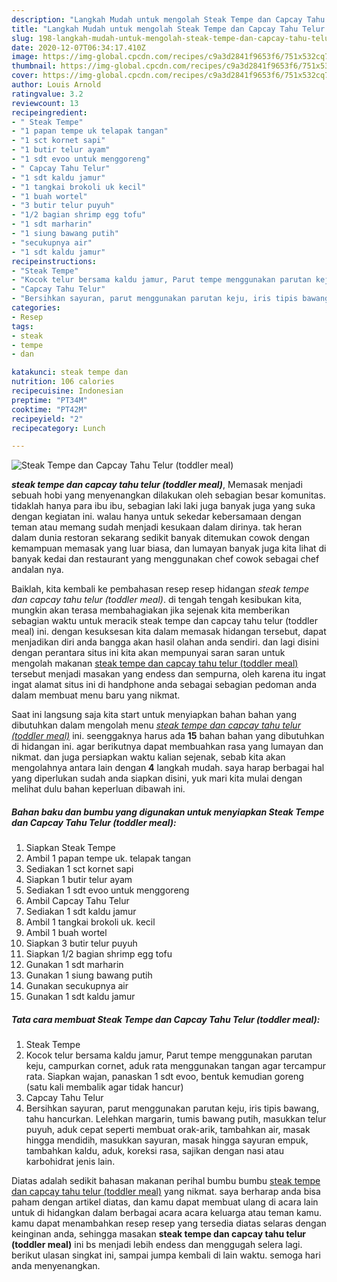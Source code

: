 ```yaml
---
description: "Langkah Mudah untuk mengolah Steak Tempe dan Capcay Tahu Telur (toddler meal) yang mudah"
title: "Langkah Mudah untuk mengolah Steak Tempe dan Capcay Tahu Telur (toddler meal) yang mudah"
slug: 198-langkah-mudah-untuk-mengolah-steak-tempe-dan-capcay-tahu-telur-toddler-meal-yang-mudah
date: 2020-12-07T06:34:17.410Z
image: https://img-global.cpcdn.com/recipes/c9a3d2841f9653f6/751x532cq70/steak-tempe-dan-capcay-tahu-telur-toddler-meal-foto-resep-utama.jpg
thumbnail: https://img-global.cpcdn.com/recipes/c9a3d2841f9653f6/751x532cq70/steak-tempe-dan-capcay-tahu-telur-toddler-meal-foto-resep-utama.jpg
cover: https://img-global.cpcdn.com/recipes/c9a3d2841f9653f6/751x532cq70/steak-tempe-dan-capcay-tahu-telur-toddler-meal-foto-resep-utama.jpg
author: Louis Arnold
ratingvalue: 3.2
reviewcount: 13
recipeingredient:
- " Steak Tempe"
- "1 papan tempe uk telapak tangan"
- "1 sct kornet sapi"
- "1 butir telur ayam"
- "1 sdt evoo untuk menggoreng"
- " Capcay Tahu Telur"
- "1 sdt kaldu jamur"
- "1 tangkai brokoli uk kecil"
- "1 buah wortel"
- "3 butir telur puyuh"
- "1/2 bagian shrimp egg tofu"
- "1 sdt marharin"
- "1 siung bawang putih"
- "secukupnya air"
- "1 sdt kaldu jamur"
recipeinstructions:
- "Steak Tempe"
- "Kocok telur bersama kaldu jamur, Parut tempe menggunakan parutan keju, campurkan cornet, aduk rata menggunakan tangan agar tercampur rata. Siapkan wajan, panaskan 1 sdt evoo, bentuk kemudian goreng (satu kali membalik agar tidak hancur)"
- "Capcay Tahu Telur"
- "Bersihkan sayuran, parut menggunakan parutan keju, iris tipis bawang, tahu hancurkan. Lelehkan margarin, tumis bawang putih, masukkan telur puyuh, aduk cepat seperti membuat orak-arik, tambahkan air, masak hingga mendidih, masukkan sayuran, masak hingga sayuran empuk, tambahkan kaldu, aduk, koreksi rasa, sajikan dengan nasi atau karbohidrat jenis lain."
categories:
- Resep
tags:
- steak
- tempe
- dan

katakunci: steak tempe dan 
nutrition: 106 calories
recipecuisine: Indonesian
preptime: "PT34M"
cooktime: "PT42M"
recipeyield: "2"
recipecategory: Lunch

---
```



![Steak Tempe dan Capcay Tahu Telur (toddler meal)](https://img-global.cpcdn.com/recipes/c9a3d2841f9653f6/751x532cq70/steak-tempe-dan-capcay-tahu-telur-toddler-meal-foto-resep-utama.jpg)

<b><i>steak tempe dan capcay tahu telur (toddler meal)</i></b>, Memasak menjadi sebuah hobi yang menyenangkan dilakukan oleh sebagian besar komunitas. tidaklah hanya para ibu ibu, sebagian laki laki juga banyak juga yang suka dengan kegiatan ini. walau hanya untuk sekedar kebersamaan dengan teman atau memang sudah menjadi kesukaan dalam dirinya. tak heran dalam dunia restoran sekarang sedikit banyak ditemukan cowok dengan kemampuan memasak yang luar biasa, dan lumayan banyak juga kita lihat di banyak kedai dan restaurant yang menggunakan chef cowok sebagai chef andalan nya.



Baiklah, kita kembali ke pembahasan resep resep hidangan <i>steak tempe dan capcay tahu telur (toddler meal)</i>. di tengah tengah kesibukan kita, mungkin akan terasa membahagiakan jika sejenak kita memberikan sebagian waktu untuk meracik steak tempe dan capcay tahu telur (toddler meal) ini. dengan kesuksesan kita dalam memasak hidangan tersebut, dapat menjadikan diri anda bangga akan hasil olahan anda sendiri. dan lagi disini dengan perantara situs ini kita akan mempunyai saran saran untuk mengolah makanan <u>steak tempe dan capcay tahu telur (toddler meal)</u> tersebut menjadi masakan yang endess dan sempurna, oleh karena itu ingat ingat alamat situs ini di handphone anda sebagai sebagian pedoman anda dalam membuat menu baru yang nikmat.


Saat ini langsung saja kita start untuk menyiapkan bahan bahan yang dibutuhkan dalam mengolah menu <u><i>steak tempe dan capcay tahu telur (toddler meal)</i></u> ini. seenggaknya harus ada <b>15</b> bahan bahan yang dibutuhkan di hidangan ini. agar berikutnya dapat membuahkan rasa yang lumayan dan nikmat. dan juga persiapkan waktu kalian sejenak, sebab kita akan mengolahnya antara lain dengan <b>4</b> langkah mudah. saya harap berbagai hal yang diperlukan sudah anda siapkan disini, yuk mari kita mulai dengan melihat dulu bahan keperluan dibawah ini.

<!--inarticleads1-->

##### Bahan baku dan bumbu yang digunakan untuk menyiapkan Steak Tempe dan Capcay Tahu Telur (toddler meal):

1. Siapkan  Steak Tempe
1. Ambil 1 papan tempe uk. telapak tangan
1. Sediakan 1 sct kornet sapi
1. Siapkan 1 butir telur ayam
1. Sediakan 1 sdt evoo untuk menggoreng
1. Ambil  Capcay Tahu Telur
1. Sediakan 1 sdt kaldu jamur
1. Ambil 1 tangkai brokoli uk. kecil
1. Ambil 1 buah wortel
1. Siapkan 3 butir telur puyuh
1. Siapkan 1/2 bagian shrimp egg tofu
1. Gunakan 1 sdt marharin
1. Gunakan 1 siung bawang putih
1. Gunakan secukupnya air
1. Gunakan 1 sdt kaldu jamur




<!--inarticleads2-->

##### Tata cara membuat Steak Tempe dan Capcay Tahu Telur (toddler meal):

1. Steak Tempe
1. Kocok telur bersama kaldu jamur, Parut tempe menggunakan parutan keju, campurkan cornet, aduk rata menggunakan tangan agar tercampur rata. Siapkan wajan, panaskan 1 sdt evoo, bentuk kemudian goreng (satu kali membalik agar tidak hancur)
1. Capcay Tahu Telur
1. Bersihkan sayuran, parut menggunakan parutan keju, iris tipis bawang, tahu hancurkan. Lelehkan margarin, tumis bawang putih, masukkan telur puyuh, aduk cepat seperti membuat orak-arik, tambahkan air, masak hingga mendidih, masukkan sayuran, masak hingga sayuran empuk, tambahkan kaldu, aduk, koreksi rasa, sajikan dengan nasi atau karbohidrat jenis lain.




Diatas adalah sedikit bahasan makanan perihal bumbu bumbu <u>steak tempe dan capcay tahu telur (toddler meal)</u> yang nikmat. saya berharap anda bisa paham dengan artikel diatas, dan kamu dapat membuat ulang di acara lain untuk di hidangkan dalam berbagai acara acara keluarga atau teman kamu. kamu dapat menambahkan resep resep yang tersedia diatas selaras dengan keinginan anda, sehingga masakan <b>steak tempe dan capcay tahu telur (toddler meal)</b> ini bs menjadi lebih endess dan menggugah selera lagi. berikut ulasan singkat ini, sampai jumpa kembali di lain waktu. semoga hari anda menyenangkan.
